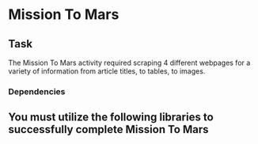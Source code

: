 # Mission To Mars

## Task
The Mission To Mars activity required scraping 4 different webpages for a variety of information from article titles, to tables, to images. 

### Dependencies
**You must utilize the following libraries to successfully complete Mission To Mars**
- 
